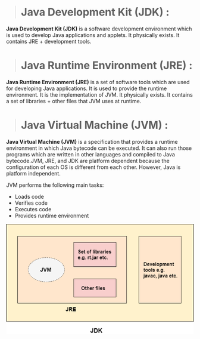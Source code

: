 > # Java Development Kit (JDK) :
__Java Development Kit (JDK)__ is a software development environment which is used to develop Java applications and applets. It physically exists. It contains JRE + development tools.


> # Java Runtime Environment (JRE) :
__Java Runtime Environment (JRE)__ is a set of software tools which are used for developing Java applications. It is used to provide the runtime environment. It is the implementation of JVM. It physically exists. It contains a set of libraries + other files that JVM uses at runtime.

> # Java Virtual Machine (JVM) :
__Java Virtual Machine (JVM)__ is a specification that provides a runtime environment in which Java bytecode can be executed. It can also run those programs which are written in other languages and compiled to Java bytecode.JVM, JRE, and JDK are platform dependent because the configuration of each OS is different from each other. However, Java is platform independent.

JVM performs the following main tasks:

* Loads code
* Verifies code
* Executes code
* Provides runtime environment

![Body of JDK](JDk.png)